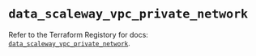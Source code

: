 # `data_scaleway_vpc_private_network`

Refer to the Terraform Registory for docs: [`data_scaleway_vpc_private_network`](https://registry.terraform.io/providers/scaleway/scaleway/2.17.0/docs/data-sources/vpc_private_network).

